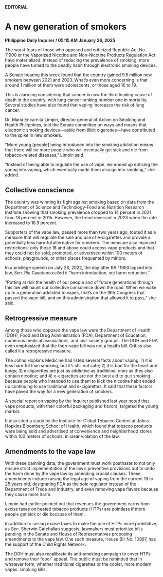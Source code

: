 **EDITORIAL**

# A new generation of smokers

****Philippine Daily Inquirer / 05:15 AM January 26, 2025****

The worst fears of those who opposed and criticized Republic Act No. 11900 or the Vaporized Nicotine and Non-Nicotine Products Regulation Act have materialized. Instead of reducing the prevalence of smoking, more people have turned to the deadly habit through electronic smoking devices.

A Senate hearing this week found that the country gained 9.5 million new smokers between 2021 and 2023. What’s even more concerning is that around 1 million of them were adolescents, or those aged 10 to 19.

This is alarming considering that cancer is now the third leading cause of death in the country, with lung cancer ranking number one in mortality. Several studies have also found that vaping increases the risk of lung cancer.

Dr. Maria Encarnita Limpin, director general of Action on Smoking and Health Philippines, told the Senate committee on ways and means that electronic smoking devices—aside from illicit cigarettes—have contributed to the spike in new smokers.

“More young [people] being introduced into the smoking addiction means that there will be more people who will eventually get sick and die from tobacco-related diseases,” Limpin said.

“Instead of being able to regulate the use of vape, we ended up enticing the young into vaping, which eventually made them also go into smoking,” she added.

## Collective conscience

The country was winning its fight against smoking based on data from the Department of Science and Technology-Food and Nutrition Research Institute showing that smoking prevalence dropped to 14 percent in 2021 from 18 percent in 2015. However, the trend reversed in 2023 when the rate increased to 18.9 percent.

Supporters of the vape law, passed more than two years ago, touted it as a measure that will regulate the sale and use of e-cigarettes and provide a potentially less harmful alternative for smokers. The measure also imposed restrictions: only those 18 and above could access vape products and that they could not be sold, promoted, or advertised within 100 meters of schools, playgrounds, or other places frequented by minors.

In a privilege speech on July 26, 2022, the day after RA 11900 lapsed into law, Sen. Pia Cayetano called it “harm introduction, not harm reduction.”

“Putting at risk the health of our people and of future generations through this law will haunt our collective conscience down the road. When we wake up to a generation addicted to vapes, that’s on the 18th Congress that passed the vape bill, and on this administration that allowed it to pass,” she said.

## Retrogressive measure

Among those who opposed the vape law were the Department of Health (DOH), Food and Drug Administration (FDA), Department of Education, numerous medical associations, and civil society groups. The DOH and FDA even emphasized that the then-vape bill was not a health bill. Critics also called it a retrogressive measure.

The Johns Hopkins Medicine had listed several facts about vaping: 1) it is less harmful than smoking, but it’s still not safe; 2) it is bad for the heart and lungs; 3) e-cigarettes are just as addictive as traditional ones as they also contain nicotine; and 4) e-cigarettes are not the best aid to quit smoking because people who intended to use them to kick the nicotine habit ended up continuing to use traditional and e-cigarettes. It said that these factors have paved the way for a new generation of smokers.

A special report on vaping by the Inquirer published last year noted that vape products, with their colorful packaging and flavors, targeted the young market.

It also cited a study by the Institute for Global Tobacco Control at Johns Hopkins Bloomberg School of Health, which found that tobacco products were being sold and advertised at convenience and neighborhood stores within 100 meters of schools, in clear violation of the law.

## Amendments to the vape law

With these damning data, the government must work posthaste to not only ensure strict implementation of the law’s preventive provisions but to undo the harm done by the vape law by amending crucial clauses. These amendments include raising the legal age of vaping from the current 18 to 25 years old, designating FDA as the sole regulator instead of the Department of Trade and Industry, and even removing vape flavors because they cause more harm.

Limpin had earlier pointed out that revenues the government earns from excise taxes on heated tobacco products (HTPs) are pointless if more people get sick or die because of them.

In addition to raising excise taxes to make the use of HTPs more prohibitive, as Sen. Sherwin Gatchalian suggests, lawmakers must prioritize bills pending in the Senate and House of Representatives proposing amendments to the vape law. One such measure, House Bill No. 10897, has the support of the Child Rights Network.

The DOH must also recalibrate its anti-smoking campaign to cover HTPs and remove their “cool” appeal. The public must be reminded that in whatever form, whether traditional cigarettes or the cooler, more modern vapes: smoking kills.